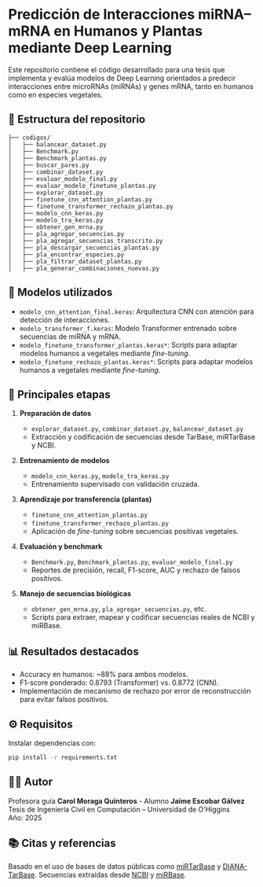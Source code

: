 # Predicción de Interacciones miRNA–mRNA en Humanos y Plantas mediante Deep Learning

Este repositorio contiene el código desarrollado para una tesis  que implementa y evalúa modelos de Deep Learning orientados a predecir interacciones entre microRNAs (miRNAs) y genes mRNA, tanto en humanos como en especies vegetales. 
## 📁 Estructura del repositorio

```
├── codigos/
│   ├── balancear_dataset.py
│   ├── Benchmark.py
│   ├── Benchmark_plantas.py
│   ├── buscar_pares.py
│   ├── combinar_dataset.py
│   ├── evaluar_modelo_final.py
│   ├── evaluar_modelo_finetune_plantas.py
│   ├── explorar_dataset.py
│   ├── finetune_cnn_attention_plantas.py
│   ├── finetune_transformer_rechazo_plantas.py
│   ├── modelo_cnn_keras.py
│   ├── modelo_tra_keras.py
│   ├── obtener_gen_mrna.py
│   ├── pla_agregar_secuencias.py
│   ├── pla_agregar_secuencias_transcrito.py
│   ├── pla_descargar_secuencias_plantas.py
│   ├── pla_encontrar_especies.py
│   ├── pla_filtrar_dataset_plantas.py
│   ├── pla_generar_combinaciones_nuevas.py
```

## 🧠 Modelos utilizados

- `modelo_cnn_attention_final.keras`: Arquitectura CNN con atención para detección de interacciones.
- `modelo_transformer_f.keras`: Modelo Transformer entrenado sobre secuencias de miRNA y mRNA.
- `modelo_finetune_transformer_plantas.keras*`: Scripts para adaptar modelos humanos a vegetales mediante *fine-tuning*.
- `modelo_finetune_rechazo_plantas.keras*`: Scripts para adaptar modelos humanos a vegetales mediante *fine-tuning*.

## 🔬 Principales etapas

1. **Preparación de datos**
   - `explorar_dataset.py`, `combinar_dataset.py`, `balancear_dataset.py`  
   - Extracción y codificación de secuencias desde TarBase, miRTarBase y NCBI.

2. **Entrenamiento de modelos**  
   - `modelo_cnn_keras.py`, `modelo_tra_keras.py`  
   - Entrenamiento supervisado con validación cruzada.

3. **Aprendizaje por transferencia (plantas)**  
   - `finetune_cnn_attention_plantas.py`  
   - `finetune_transformer_rechazo_plantas.py`  
   - Aplicación de *fine-tuning* sobre secuencias positivas vegetales.

4. **Evaluación y benchmark**  
   - `Benchmark.py`, `Benchmark_plantas.py`, `evaluar_modelo_final.py`  
   - Reportes de precisión, recall, F1-score, AUC y rechazo de falsos positivos.

5. **Manejo de secuencias biológicas**  
   - `obtener_gen_mrna.py`, `pla_agregar_secuencias.py`, etc.  
   - Scripts para extraer, mapear y codificar secuencias reales de NCBI y miRBase.

## 📊 Resultados destacados

- Accuracy en humanos: ~88% para ambos modelos.
- F1-score ponderado: 0.8793 (Transformer) vs. 0.8772 (CNN).
- Implementación de mecanismo de rechazo por error de reconstrucción para evitar falsos positivos.

## ⚙️ Requisitos

Instalar dependencias con:

```bash
pip install -r requirements.txt
```

## 👨‍🔬 Autor
Profesora guía
**Carol Moraga Quinteros** -
Alumno
**Jaime Escobar Gálvez**  
Tesis de Ingeniería Civil en Computación – Universidad de O’Higgins  
Año: 2025

## 📚 Citas y referencias

Basado en el uso de bases de datos públicas como [miRTarBase](https://mirtarbase.cuhk.edu.cn/) y [DIANA-TarBase](https://dianalab.e-ce.uth.gr/html/diana_tarbase.html). Secuencias extraídas desde [NCBI](https://www.ncbi.nlm.nih.gov/) y [miRBase](https://www.mirbase.org/).
